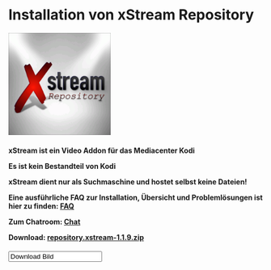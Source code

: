 <html>
  <body>
  <h1>Installation von xStream Repository</h1>
  <img src="icon.png" style="max-width: 40%;">
    <h4><p>xStream ist ein Video Addon für das Mediacenter Kodi</p>
     <p>Es ist kein Bestandteil von Kodi</p>
     <p>xStream dient nur als Suchmaschine und hostet selbst keine Dateien!</p>
     <p>Eine ausführliche FAQ zur Installation, Übersicht und Problemlösungen ist hier zu finden:
      <a href="https://github.com/streamxstream/xStream-FAQ/blob/master/xStream_Anleitung_FAQ.md">FAQ</a></p> 
     <p>Zum Chatroom:
      <a href="https://gitter.im/Lastship_Chat/xStream">Chat</a></p>
     <p>Download:
      <a href="repository.xstream-1.1.9.zip">repository.xstream-1.1.9.zip</a></p></h4>
     <form>
      <input type="buttom" value="Download Bild" 
       onClick="window.location.href='https://github.com/Ron801/Web/blob/gh-pages/repository.xstream-1.1.9.zip'"
     </form>
  </body>
</html>
